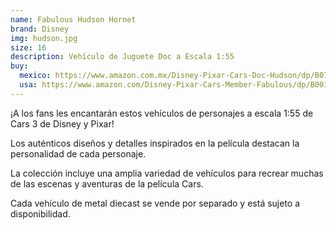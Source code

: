 ```yaml
---
name: Fabulous Hudson Hornet
brand: Disney
img: hudson.jpg
size: 16
description: Vehículo de Juguete Doc a Escala 1:55
buy:
  mexico: https://www.amazon.com.mx/Disney-Pixar-Cars-Doc-Hudson/dp/B07GLGXM9Y/ref=sr_1_7?__mk_es_MX=%C3%85M%C3%85%C5%BD%C3%95%C3%91&sr=8-7
  usa: https://www.amazon.com/Disney-Pixar-Cars-Member-Fabulous/dp/B001Q6SMNO/ref=sr_1_5?sr=8-5
---
```


¡A los fans les encantarán estos vehículos de personajes a escala 1:55 de Cars 3 de Disney y Pixar!

Los auténticos diseños y detalles inspirados en la película destacan la personalidad de cada personaje.

​La colección incluye una amplia variedad de vehículos para recrear muchas de las escenas y aventuras de la película Cars.

​Cada vehículo de metal diecast se vende por separado y está sujeto a disponibilidad.
